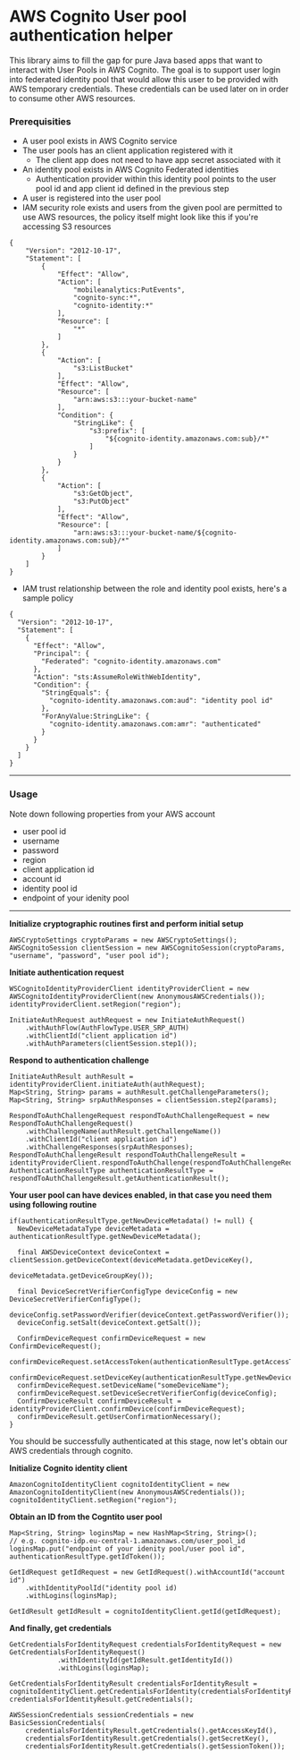 # AWS Cognito User pool authentication helper

This library aims to fill the gap for pure Java based apps that want to interact with User Pools in AWS  Cognito. The goal is to support user login into federated identity pool that 
would allow this user to be provided with AWS temporary credentials. These credentials can be used later on in order to consume other AWS resources.


### Prerequisities

- A user pool exists in AWS Cognito service
- The user pools has an client application registered with it
    - The client app does not need to have app secret associated with it
- An identity pool exists in AWS Cognito Federated identities
    - Authentication provider within this identity pool points to
     the user pool id and app client id defined in the previous step
- A user is registered into the user pool     
- IAM security role exists and users from the given pool are permitted to use AWS resources, the policy itself might look like this
  if you're accessing S3 resources
~~~~
{
    "Version": "2012-10-17",
    "Statement": [
        {
            "Effect": "Allow",
            "Action": [
                "mobileanalytics:PutEvents",
                "cognito-sync:*",
                "cognito-identity:*"
            ],
            "Resource": [
                "*"
            ]
        },
        {
            "Action": [
                "s3:ListBucket"
            ],
            "Effect": "Allow",
            "Resource": [
                "arn:aws:s3:::your-bucket-name"
            ],
            "Condition": {
                "StringLike": {
                    "s3:prefix": [
                        "${cognito-identity.amazonaws.com:sub}/*"
                    ]
                }
            }
        },
        {
            "Action": [
                "s3:GetObject",
                "s3:PutObject"
            ],
            "Effect": "Allow",
            "Resource": [
                "arn:aws:s3:::your-bucket-name/${cognito-identity.amazonaws.com:sub}/*"
            ]
        }
    ]
}
~~~~
- IAM trust relationship between the role and identity pool exists, here's a sample policy
~~~~
{
  "Version": "2012-10-17",
  "Statement": [
    {
      "Effect": "Allow",
      "Principal": {
        "Federated": "cognito-identity.amazonaws.com"
      },
      "Action": "sts:AssumeRoleWithWebIdentity",
      "Condition": {
        "StringEquals": {
          "cognito-identity.amazonaws.com:aud": "identity pool id"
        },
        "ForAnyValue:StringLike": {
          "cognito-identity.amazonaws.com:amr": "authenticated"
        }
      }
    }
  ]
}
~~~~
----
### Usage

Note down following properties from your AWS account

- user pool id
- username
- password
- region
- client application id
- account id
- identity pool id
- endpoint of your idenity pool

----

**Initialize cryptographic routines first and perform initial setup**
~~~~
AWSCryptoSettings cryptoParams = new AWSCryptoSettings();
AWSCognitoSession clientSession = new AWSCognitoSession(cryptoParams, "username", "password", "user pool id");
~~~~

**Initiate authentication request**
~~~~
WSCognitoIdentityProviderClient identityProviderClient = new AWSCognitoIdentityProviderClient(new AnonymousAWSCredentials());
identityProviderClient.setRegion("region");

InitiateAuthRequest authRequest = new InitiateAuthRequest()
    .withAuthFlow(AuthFlowType.USER_SRP_AUTH)
    .withClientId("client application id")
    .withAuthParameters(clientSession.step1());
~~~~

**Respond to authentication challenge**
~~~~
InitiateAuthResult authResult = identityProviderClient.initiateAuth(authRequest);
Map<String, String> params = authResult.getChallengeParameters();
Map<String, String> srpAuthResponses = clientSession.step2(params);

RespondToAuthChallengeRequest respondToAuthChallengeRequest = new RespondToAuthChallengeRequest()
    .withChallengeName(authResult.getChallengeName())
    .withClientId("client application id")
    .withChallengeResponses(srpAuthResponses);
RespondToAuthChallengeResult respondToAuthChallengeResult = identityProviderClient.respondToAuthChallenge(respondToAuthChallengeRequest);
AuthenticationResultType authenticationResultType = respondToAuthChallengeResult.getAuthenticationResult();
~~~~

**Your user pool can have devices enabled, in that case you need them using following routine**
~~~~
if(authenticationResultType.getNewDeviceMetadata() != null) {
  NewDeviceMetadataType deviceMetadata = authenticationResultType.getNewDeviceMetadata();

  final AWSDeviceContext deviceContext = clientSession.getDeviceContext(deviceMetadata.getDeviceKey(),
                                      deviceMetadata.getDeviceGroupKey());

  final DeviceSecretVerifierConfigType deviceConfig = new DeviceSecretVerifierConfigType();
  deviceConfig.setPasswordVerifier(deviceContext.getPasswordVerifier());
  deviceConfig.setSalt(deviceContext.getSalt());

  ConfirmDeviceRequest confirmDeviceRequest = new ConfirmDeviceRequest();
  confirmDeviceRequest.setAccessToken(authenticationResultType.getAccessToken());
  confirmDeviceRequest.setDeviceKey(authenticationResultType.getNewDeviceMetadata().getDeviceKey());
  confirmDeviceRequest.setDeviceName("someDeviceName");
  confirmDeviceRequest.setDeviceSecretVerifierConfig(deviceConfig);
  ConfirmDeviceResult confirmDeviceResult = identityProviderClient.confirmDevice(confirmDeviceRequest);
  confirmDeviceResult.getUserConfirmationNecessary();
}
~~~~

You should be successfully authenticated at this stage, now let's obtain our AWS credentials through cognito.

**Initialize Cognito identity client**
~~~~
AmazonCognitoIdentityClient cognitoIdentityClient = new AmazonCognitoIdentityClient(new AnonymousAWSCredentials());
cognitoIdentityClient.setRegion("region");
~~~~

**Obtain an ID from the Cogntito user pool**
~~~~
Map<String, String> loginsMap = new HashMap<String, String>();
// e.g. cognito-idp.eu-central-1.amazonaws.com/user_pool_id
loginsMap.put("endpoint of your idenity pool/user pool id", authenticationResultType.getIdToken());

GetIdRequest getIdRequest = new GetIdRequest().withAccountId("account id")
    .withIdentityPoolId("identity pool id)
    .withLogins(loginsMap);

GetIdResult getIdResult = cognitoIdentityClient.getId(getIdRequest);
~~~~

**And finally, get credentials**
~~~~
GetCredentialsForIdentityRequest credentialsForIdentityRequest = new GetCredentialsForIdentityRequest()
            .withIdentityId(getIdResult.getIdentityId())
            .withLogins(loginsMap);

GetCredentialsForIdentityResult credentialsForIdentityResult = cognitoIdentityClient.getCredentialsForIdentity(credentialsForIdentityRequest);
credentialsForIdentityResult.getCredentials();

AWSSessionCredentials sessionCredentials = new BasicSessionCredentials(
    credentialsForIdentityResult.getCredentials().getAccessKeyId(),
    credentialsForIdentityResult.getCredentials().getSecretKey(),
    credentialsForIdentityResult.getCredentials().getSessionToken());
~~~~






    
